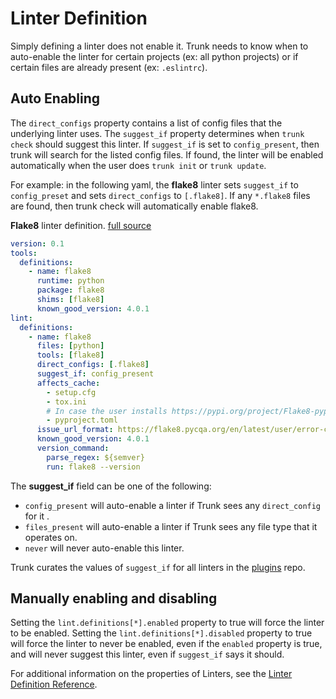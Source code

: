 # Linter Definition

Simply defining a linter does not enable it. Trunk needs to know when to auto-enable
the linter for certain projects (ex: all python projects) or if certain files are
already present (ex: `.eslintrc`).


## Auto Enabling

The `direct_configs` property contains a list of config files that the underlying linter uses.
The `suggest_if` property determines when `trunk check` should suggest this linter. If
`suggest_if` is set to `config_present`, then trunk will search for the listed config files. If 
found, the linter will be enabled automatically when the user does `trunk init` or `trunk update`.

For example: in the following yaml, the **flake8** linter sets `suggest_if` to `config_preset`
and sets `direct_configs` to `[.flake8]`. If any `*.flake8` files are found, then trunk check
will automatically enable flake8.

**Flake8** linter definition. [full source](https://github.com/trunk-io/plugins/blob/main/linters/flake8/plugin.yaml)

```yaml
version: 0.1
tools:
  definitions:
    - name: flake8
      runtime: python
      package: flake8
      shims: [flake8]
      known_good_version: 4.0.1
lint:
  definitions:
    - name: flake8
      files: [python]
      tools: [flake8]
      direct_configs: [.flake8]
      suggest_if: config_present
      affects_cache:
        - setup.cfg
        - tox.ini
        # In case the user installs https://pypi.org/project/Flake8-pyproject/
        - pyproject.toml
      issue_url_format: https://flake8.pycqa.org/en/latest/user/error-codes.html
      known_good_version: 4.0.1
      version_command:
        parse_regex: ${semver}
        run: flake8 --version

```

The **suggest_if** field can be one of the following:

* `config_present` will auto-enable a linter if Trunk sees any `direct_config` for it .
* `files_present` will auto-enable a linter if Trunk sees any file type that it operates on.
* `never` will never auto-enable this linter.

Trunk curates the values of `suggest_if` for all linters in the [plugins](https://github.com/trunk-io/plugins) repo.


## Manually enabling and disabling

Setting the `lint.definitions[*].enabled` property to true will force the linter to be enabled.
Setting the `lint.definitions[*].disabled` property to true will force the linter to never
be enabled, even if the `enabled` property is true, and will never suggest this linter, even
if `suggest_if` says it should.

For additional information on the properties of Linters, see 
the [Linter Definition Reference](linter-definition.md). 

